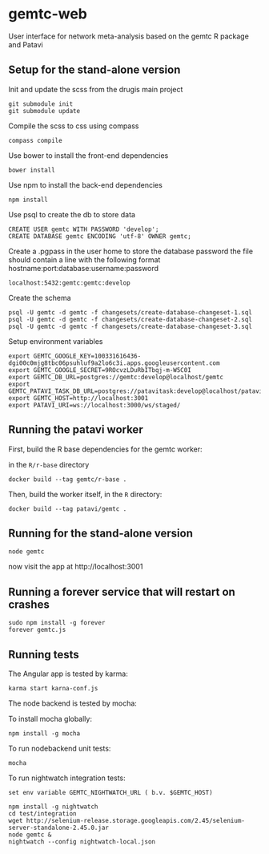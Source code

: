 gemtc-web
=========

User interface for network meta-analysis based on the gemtc R package and Patavi

Setup for the stand-alone version
---------------------------------

Init and update the scss from the drugis main project

    git submodule init
    git submodule update

Compile the scss to css using compass

    compass compile

Use bower to install the front-end dependencies

    bower install

Use npm to install the back-end dependencies

    npm install

Use psql to create the db to store data

    CREATE USER gemtc WITH PASSWORD 'develop';
    CREATE DATABASE gemtc ENCODING 'utf-8' OWNER gemtc;

Create a .pgpass in the user home to store the database password
the file should contain a line with the following format hostname:port:database:username:password

    localhost:5432:gemtc:gemtc:develop

Create the schema

    psql -U gemtc -d gemtc -f changesets/create-database-changeset-1.sql
    psql -U gemtc -d gemtc -f changesets/create-database-changeset-2.sql
    psql -U gemtc -d gemtc -f changesets/create-database-changeset-3.sql

Setup environment variables

    export GEMTC_GOOGLE_KEY=100331616436-dgi00c0mjg8tbc06psuhluf9a2lo6c3i.apps.googleusercontent.com
    export GEMTC_GOOGLE_SECRET=9ROcvzLDuRbITbqj-m-W5C0I
    export GEMTC_DB_URL=postgres://gemtc:develop@localhost/gemtc
    export GEMTC_PATAVI_TASK_DB_URL=postgres://patavitask:develop@localhost/patavitask
    export GEMTC_HOST=http://localhost:3001
    export PATAVI_URI=ws://localhost:3000/ws/staged/

Running the patavi worker
-------------------------

First, build the R base dependencies for the gemtc worker:

in the `R/r-base` directory

    docker build --tag gemtc/r-base .

Then, build the worker itself, in the `R` directory:

    docker build --tag patavi/gemtc .


Running for the stand-alone version
-----------------------------------

    node gemtc

now visit the app at http://localhost:3001


Running a forever service that will restart on crashes
------------------------------------------------------

    sudo npm install -g forever
    forever gemtc.js


Running tests
-------------
The Angular app is tested by karma:

    karma start karna-conf.js

The node backend is tested by mocha:

To install mocha globally:

    npm install -g mocha

To run nodebackend unit tests:

    mocha

To run nightwatch integration tests:

    set env variable GEMTC_NIGHTWATCH_URL ( b.v. $GEMTC_HOST)

    npm install -g nightwatch
    cd test/integration
    wget http://selenium-release.storage.googleapis.com/2.45/selenium-server-standalone-2.45.0.jar
    node gemtc &
    nightwatch --config nightwatch-local.json

